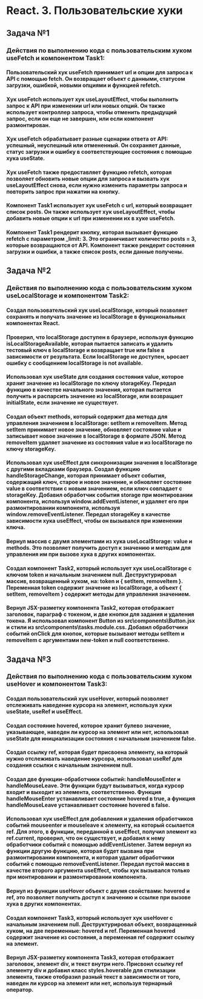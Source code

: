 # React. 3. Пользовательские хуки



## Задача №1
### Действия по выполнению кода с пользовательским хуком useFetch и компонентом Task1:

#### Пользовательский хук useFetch принимает url и опции для запроса к API с помощью fetch. Он возвращает объект с данными, статусом загрузки, ошибкой, новыми опциями и функцией refetch.

#### Хук useFetch использует хук useLayoutEffect, чтобы выполнить запрос к API при изменении url или новых опций. Он также использует контроллер запроса, чтобы отменить предыдущий запрос, если он еще не завершен, или если компонент размонтирован.

#### Хук useFetch обрабатывает разные сценарии ответа от API: успешный, неуспешный или отмененный. Он сохраняет данные, статус загрузки и ошибку в соответствующие состояния с помощью хука useState.

#### Хук useFetch также предоставляет функцию refetch, которая позволяет обновить новые опции для запроса и вызвать хук useLayoutEffect снова, если нужно изменить параметры запроса и повторить запрос при нажатии на кнопку.

#### Компонент Task1 использует хук useFetch с url, который возвращает список posts. Он также использует хук useLayoutEffect, чтобы добавить новые опции к url при изменении их в хуке useFetch.

#### Компонент Task1 рендерит кнопку, которая вызывает функцию refetch с параметром _limit: 3. Это ограничивает количество posts = 3, которые возвращаются от API. Компонент также рендерит состояния загрузки и ошибки, а также список posts, если данные получены.



## Задача №2
### Действия по выполнению кода с пользовательским хуком useLocalStorage и компонентом Task2:

####  Создал пользовательский хук useLocalStorage, который позволяет сохранять и получать значение из localStorage в функциональных компонентах React.

####  Проверил, что localStorage доступен в браузере, используя функцию isLocalStorageAvailable, которая пытается записать и удалить тестовый ключ в localStorage и возвращает true или false в зависимости от результата. Если localStorage не доступен, ьросает ошибку с сообщением localStorage is not available.

####  Использовал хук useState для создания состояния value, которое хранит значение из localStorage по ключу storageKey. Передал функцию в качестве начального значения, которая пытается получить и распарсить значение из localStorage, или возвращает initialState, если значение не существует.

####  Создал объект methods, который содержит два метода для управления значением в localStorage: setItem и removeItem. Метод setItem принимает новое значение, обновляет состояние value и записывает новое значение в localStorage в формате JSON. Метод removeItem удаляет значение из состояния value и из localStorage по ключу storageKey.

####  Использовал хук useEffect для синхронизации значения в localStorage с другими вкладками браузера. Создал функцию handleStorageChange, которая принимает объект события, содержащий ключ, старое и новое значение, и обновляет состояние value в соответствии с новым значением, если ключ совпадает с storageKey. Добавил обработчик события storage при монтировании компонента, используя window.addEventListener, и удаляет его при размонтировании компонента, используя window.removeEventListener. Передал storageKey в качестве зависимости хука useEffect, чтобы он вызывался при изменении ключа.

####  Вернул массив с двумя элементами из хука useLocalStorage: value и methods. Это позволяет получить доступ к значению и методам для управления им при вызове хука в других компонентах.

####  Создал компонент Task2, который использует хук useLocalStorage с ключом token и начальным значением null. Деструктурировал массив, возвращенный хуком, на: token и { setItem, removeItem }. Переменная token содержит значение из localStorage, а объект { setItem, removeItem } содержит методы для управления значением.

####  Вернул JSX-разметку компонента Task2, которая отображает заголовок, параграф с токеном, и две кнопки для задания и удаления токена. Я использовал компонент Button из src\components\Button.jsx и стили из src\components\tasks.module.css. Добавил обработчики событий onClick для кнопок, которые вызывают методы setItem и removeItem с аргументами new-token и null соответственно.



## Задача №3
### Действия по выполнению кода с пользовательским хуком useHover и компонентом Task3:

####  Создал пользовательский хук useHover, который позволяет отслеживать наведение курсора на элемент, используя хуки useState, useRef и useEffect.

####  Создал состояние hovered, которое хранит булево значение, указывающее, наведен ли курсор на элемент или нет, использовал useState для инициализации состояния с начальным значением false.

####  Создал ссылку ref, которая будет присвоена элементу, на который нужно отслеживать наведение курсора, использовал useRef для создания ссылки с начальным значением null.

####  Создал две функции-обработчики событий: handleMouseEnter и handleMouseLeave. Эти функции будут вызываться, когда курсор входит и выходит из элемента, соответственно. Функция handleMouseEnter устанавливает состояние hovered в true, а функция handleMouseLeave устанавливает состояние hovered в false.

####  Использовал хук useEffect для добавления и удаления обработчиков событий mouseenter и mouseleave к элементу, на который ссылается ref. Для этого, в функции, переданной в useEffect, получил элемент из ref.current, проверил, что он существует, и добавил к нему обработчики событий с помощью addEventListener. Затем вернул из функции другую функцию, которая будет вызвана при размонтировании компонента, и которая удалит обработчики событий с помощью removeEventListener. Передал пустой массив в качестве второго аргумента useEffect, чтобы хук вызывался только при монтировании и размонтировании компонента.

####  Вернул из функции useHover объект с двумя свойствами: hovered и ref, это позволяет получить доступ к значению и ссылке при вызове хука в других компонентах.

####  Создал компонент Task3, который использует хук useHover с начальным значением null. Деструктурировал объект, возвращенный хуком, на две переменные: hovered и ref. Переменная hovered содержит значение из состояния, а переменная ref содержит ссылку на элемент.

####  Вернул JSX-разметку компонента Task3, которая отображает заголовок, элемент div, и текст внутри него. Присвоил ссылку ref элементу div и добавил класс styles.hoverable для стилизации элемента, также отобразил разный текст в зависимости от того, наведен ли курсор на элемент или нет, используя тернарный оператор.
